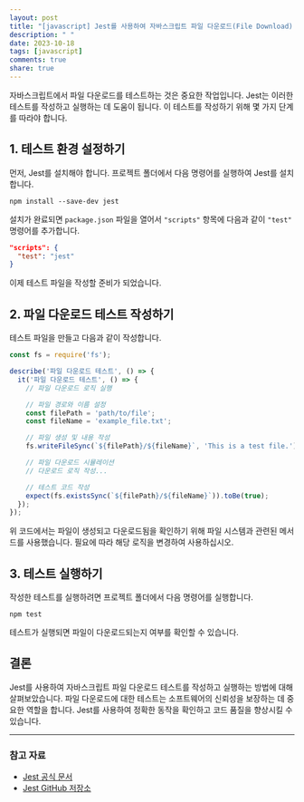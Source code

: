 ```yaml
---
layout: post
title: "[javascript] Jest를 사용하여 자바스크립트 파일 다운로드(File Download) 테스트하기"
description: " "
date: 2023-10-18
tags: [javascript]
comments: true
share: true
---
```


자바스크립트에서 파일 다운로드를 테스트하는 것은 중요한 작업입니다. Jest는 이러한 테스트를 작성하고 실행하는 데 도움이 됩니다. 이 테스트를 작성하기 위해 몇 가지 단계를 따라야 합니다.

## 1. 테스트 환경 설정하기

먼저, Jest를 설치해야 합니다. 프로젝트 폴더에서 다음 명령어를 실행하여 Jest를 설치합니다.

```shell
npm install --save-dev jest
```

설치가 완료되면 `package.json` 파일을 열어서 `"scripts"` 항목에 다음과 같이 `"test"` 명령어를 추가합니다.

```json
"scripts": {
  "test": "jest"
}
```

이제 테스트 파일을 작성할 준비가 되었습니다.

## 2. 파일 다운로드 테스트 작성하기

테스트 파일을 만들고 다음과 같이 작성합니다.

```javascript
const fs = require('fs');

describe('파일 다운로드 테스트', () => {
  it('파일 다운로드 테스트', () => {
    // 파일 다운로드 로직 실행

    // 파일 경로와 이름 설정
    const filePath = 'path/to/file';
    const fileName = 'example_file.txt';

    // 파일 생성 및 내용 작성
    fs.writeFileSync(`${filePath}/${fileName}`, 'This is a test file.');

    // 파일 다운로드 시뮬레이션
    // 다운로드 로직 작성...

    // 테스트 코드 작성
    expect(fs.existsSync(`${filePath}/${fileName}`)).toBe(true);
  });
});
```

위 코드에서는 파일이 생성되고 다운로드됨을 확인하기 위해 파일 시스템과 관련된 메서드를 사용했습니다. 필요에 따라 해당 로직을 변경하여 사용하십시오.

## 3. 테스트 실행하기

작성한 테스트를 실행하려면 프로젝트 폴더에서 다음 명령어를 실행합니다.

```shell
npm test
```

테스트가 실행되면 파일이 다운로드되는지 여부를 확인할 수 있습니다.

## 결론

Jest를 사용하여 자바스크립트 파일 다운로드 테스트를 작성하고 실행하는 방법에 대해 살펴보았습니다. 파일 다운로드에 대한 테스트는 소프트웨어의 신뢰성을 보장하는 데 중요한 역할을 합니다. Jest를 사용하여 정확한 동작을 확인하고 코드 품질을 향상시킬 수 있습니다.

---
### 참고 자료

- [Jest 공식 문서](https://jestjs.io/)
- [Jest GitHub 저장소](https://github.com/facebook/jest)